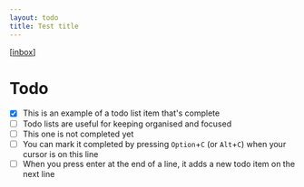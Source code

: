 ```yaml
---
layout: todo
title: Test title
---
```


[[inbox]]

# Todo

- [x] This is an example of a todo list item that's complete
- [ ] Todo lists are useful for keeping organised and focused
- [ ] This one is not completed yet
- [ ] You can mark it completed by pressing `Option`+`C` (or `Alt`+`C`) when your cursor is on this line
- [ ] When you press enter at the end of a line, it adds a new todo item on the next line

[//begin]: # "Autogenerated link references for markdown compatibility"
[inbox]: inbox.md "inbox"
[backlink:inbox]: inbox.md "inbox"
[backlink:wiki-link]: wiki-link.md "Wiki Link"
[backlink:readme]: readme.md "Foam"
[//end]: # "Autogenerated link references"
